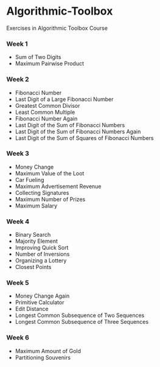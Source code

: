 # Algorithmic-Toolbox
Exercises in Algorithmic Toolbox Course

### Week 1
- Sum of Two Digits  
- Maximum Pairwise Product  
### Week 2
- Fibonacci Number
- Last Digit of a Large Fibonacci Number
- Greatest Common Divisor
- Least Common Multiple
- Fibonacci Number Again
- Last Digit of the Sum of Fibonacci Numbers
- Last Digit of the Sum of Fibonacci Numbers Again
- Last Digit of the Sum of Squares of Fibonacci Numbers
### Week 3
- Money Change
- Maximum Value of the Loot
- Car Fueling
- Maximum Advertisement Revenue
- Collecting Signatures
- Maximum Number of Prizes
- Maximum Salary
### Week 4
- Binary Search
- Majority Element
- Improving Quick Sort
- Number of Inversions
- Organizing a Lottery
- Closest Points
### Week 5
- Money Change Again
- Primitive Calculator
- Edit Distance
- Longest Common Subsequence of Two Sequences
- Longest Common Subsequence of Three Sequences
### Week 6
- Maximum Amount of Gold
- Partitioning Souvenirs
